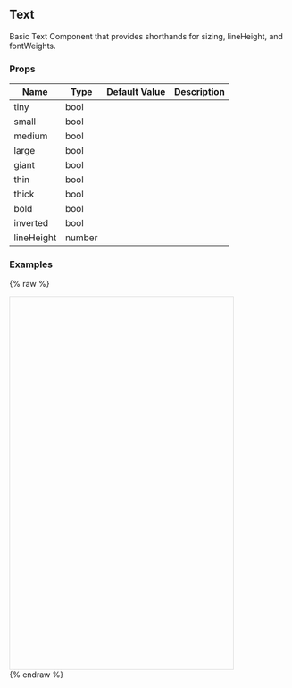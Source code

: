 ## Text 
 
Basic Text Component that provides shorthands for sizing,
lineHeight, and fontWeights.
 ### Props
Name | Type | Default Value | Description
--- | --- | --- | --- 
tiny | bool  |   | 
small | bool  |   | 
medium | bool  |   | 
large | bool  |   | 
giant | bool  |   | 
thin | bool  |   | 
thick | bool  |   | 
bold | bool  |   | 
inverted | bool  |   | 
lineHeight | number  |   | 
 

  ### Examples

  {% raw %}

  <script src="https://fb.me/react-15.2.1.js"></script>
  <script src="https://fb.me/react-dom-15.2.1.js"></script>
  <script src="https://rawgit.com/bmcmahen/panza/docs/docs/assets/ReactNative.js"></script>
  <script src="https://rawgit.com/bmcmahen/panza/docs/docs/assets/panza.web.js"></script>
  <link href='https://cdn.rawgit.com/driftyco/ionicons/3.0/dist/css/ionicons.css' rel='stylesheet'><link>
  <div style="position: relative; width: 400px; height: 667px; border: 1px solid #ddd;" id='react-root'></div>
  <script>
'use strict';

var _Panza = Panza;
var Button = _Panza.Button;
var Divider = _Panza.Divider;
var Base = _Panza.Base;
var Text = _Panza.Text;
var _ReactNative = ReactNative;
var ListView = _ReactNative.ListView;


function noop() {
  console.log('button pressed');
}

var ds = new ListView.DataSource({
  rowHasChanged: function rowHasChanged(r1, r2) {
    return r1 !== r2;
  }
});

var Module = function Module(_ref) {
  var examples = _ref.examples;


  var datas = ds.cloneWithRows(examples);

  return React.createElement(Base, {
    Component: ListView,
    dataSource: datas,
    renderRow: function renderRow(row) {
      return React.createElement(
        Base,
        { py: 2 },
        React.createElement(
          Base,
          { px: 2 },
          React.createElement(
            Text,
            { mb: 1, bold: true },
            row.title
          )
        ),
        React.createElement(
          Base,
          row.props,
          row.render()
        ),
        React.createElement(
          Base,
          { p: 2, mt: 1 },
          React.createElement(
            'code',
            null,
            React.createElement(
              'pre',
              null,
              row.exampleString || row.code
            )
          )
        )
      );
    },
    renderSeparator: function renderSeparator(a, b) {
      return React.createElement(Divider, { key: a + b });
    }
  });
};

var Examples = function Examples() {
  var _Panza2 = Panza;
  var Text = _Panza2.Text;


  return [{
    title: 'Tiny',
    render: function render() {
      return React.createElement(
        Text,
        { tiny: true },
        'Hello world'
      );
    },
    code: '<Text tiny>Hello world</Text>'
  }, {
    title: 'Small',
    render: function render() {
      return React.createElement(
        Text,
        { small: true },
        'Hello world'
      );
    },
    code: '<Text small>Hello world</Text>'
  }, {
    title: 'Medium',
    render: function render() {
      return React.createElement(
        Text,
        null,
        'Hello world'
      );
    },
    code: '<Text>Hello world</Text>'
  }, {
    title: 'Large',
    render: function render() {
      return React.createElement(
        Text,
        null,
        'Hello world'
      );
    },
    code: '<Text>Hello world</Text>'
  }, {
    title: 'Giant',
    render: function render() {
      return React.createElement(
        Text,
        { giant: true },
        'Hello world'
      );
    },
    code: '<Text giant>Hello world</Text>'
  }, {
    title: 'Primary color',
    render: function render() {
      return React.createElement(
        Text,
        { color: 'primary' },
        'Hello world'
      );
    },
    code: '<Text color=\'primary\'>Hello world</Text>'
  }, {
    title: 'Bold',
    render: function render() {
      return React.createElement(
        Text,
        { bold: true },
        'Hello world'
      );
    },
    code: '<Text bold>Hello world</Text>'
  }, {
    title: 'All together now',
    render: function render() {
      return React.createElement(
        Text,
        { giant: true, color: 'primary', thin: true },
        'Hello world'
      );
    },
    code: '<Text giant color=\'primary\' thin>Hello world</Text>'
  }].map(function (p) {
    p.props = { px: 2 };
    return p;
  });
};

var App = function App() {
  return React.createElement(Module, { examples: Examples() });
};

ReactNative.AppRegistry.registerComponent('MyApp', function () {
  return App;
});
ReactNative.AppRegistry.runApplication('MyApp', {
  rootTag: document.getElementById('react-root')
});
  </script>
  {% endraw %}
